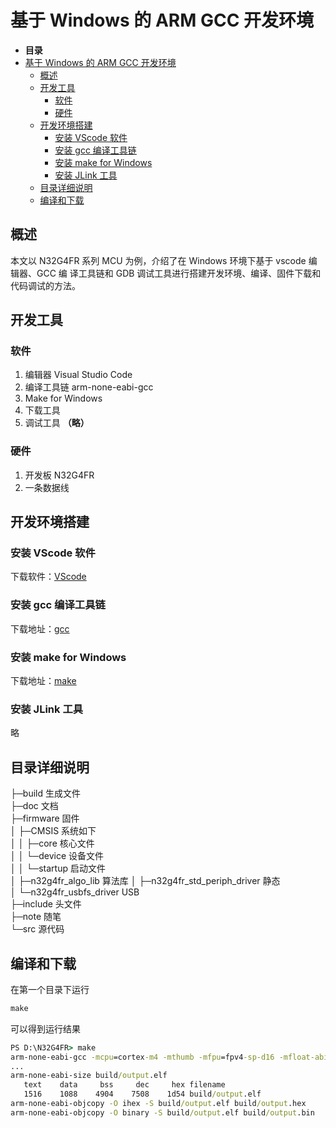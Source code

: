 <!--
 * @Author: rx-ted
 * @Date: 2022-12-15 20:28:07
 * @LastEditors: rx-ted
 * @LastEditTime: 2022-12-15 21:03:10
-->

# 基于 Windows 的 ARM GCC 开发环境

- **目录**
- [基于 Windows 的 ARM GCC 开发环境](#基于-windows-的-arm-gcc-开发环境)
  - [概述](#概述)
  - [开发工具](#开发工具)
    - [软件](#软件)
    - [硬件](#硬件)
  - [开发环境搭建](#开发环境搭建)
    - [安装 VScode 软件](#安装-vscode-软件)
    - [安装 gcc 编译工具链](#安装-gcc-编译工具链)
    - [安装 make for Windows](#安装-make-for-windows)
    - [安装 JLink 工具](#安装-jlink-工具)
  - [目录详细说明](#目录详细说明)
  - [编译和下载](#编译和下载)

## 概述

本文以 N32G4FR 系列 MCU 为例，介绍了在 Windows 环境下基于 vscode 编辑器、GCC 编
译工具链和 GDB 调试工具进行搭建开发环境、编译、固件下载和代码调试的方法。

## 开发工具

### 软件

1) 编辑器 Visual Studio Code
2) 编译工具链 arm-none-eabi-gcc
3) Make for Windows
4) 下载工具
5) 调试工具 **（略）**

### 硬件

1) 开发板 N32G4FR
2) 一条数据线

## 开发环境搭建

### 安装 VScode 软件

下载软件：[VScode](https://code.visualstudio.com)

### 安装 gcc 编译工具链

下载地址：[gcc](https://launchpad.net/gcc-arm-embedded)

### 安装 make for Windows

下载地址：[make](http://www.equation.com/servlet/equation.cmd?fa=make)

### 安装 JLink 工具

略

## 目录详细说明

├─build  生成文件  
├─doc  文档  
├─firmware  固件  
│  ├─CMSIS  系统如下  
│  │  ├─core  核心文件  
│  │  └─device  设备文件  
│  │      └─startup  启动文件  
│  ├─n32g4fr_algo_lib  算法库
│  ├─n32g4fr_std_periph_driver  静态  
│  └─n32g4fr_usbfs_driver  USB  
├─include  头文件  
├─note  随笔  
└─src  源代码  

## 编译和下载

在第一个目录下运行

```cmd
make
```

可以得到运行结果

```cmd
PS D:\N32G4FR> make 
arm-none-eabi-gcc -mcpu=cortex-m4 -mthumb -mfpu=fpv4-sp-d16 -mfloat-abi=soft   -Wall -Os -ffunction-sections -fdata-sections -g -gdwarf-2 -MMD -MP -MF"build/delay.d" -DN32G4fr -DUSE_STDPERIPH_DRIVER -Ifirmware/CMSIS/core/ -Ifirmware/CMSIS/device/ -Ifirmware/n32g4fr_std_periph_driver/inc/ -Ifirmware/n32g4fr_usbfs_driver/inc/ -Iinclude/ -Ifirmware/n32g4fr_algo_lib/inc/  -c -Wa,-a,-ad,-alms=build/delay.lst src/delay.c -o build/delay.o
...
arm-none-eabi-size build/output.elf
   text    data     bss     dec     hex filename
   1516    1088    4904    7508    1d54 build/output.elf
arm-none-eabi-objcopy -O ihex -S build/output.elf build/output.hex
arm-none-eabi-objcopy -O binary -S build/output.elf build/output.bin
```
